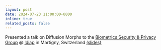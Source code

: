 ```yaml
---
layout: post
date: 2024-07-23 11:00:00-0000
inline: true
related_posts: false
---
```


Presented a talk on Diffusion Morphs to the [Biometrics Security & Privacy Group](https://www.idiap.ch/en/scientific-research/biometrics-security-and-privacy) @ [Idiap](https://www.idiap.ch/) in Martigny, Switzerland [(slides)](/assets/pdf/idiap_talk_2024.pdf)
